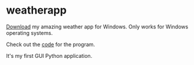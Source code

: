 # weatherapp
[Download](https://github.com/aamabile001/weatherapp/blob/main/AAWeatherApp.exe) my amazing weather app for Windows. Only works for Windows operating systems.

Check out the [code](https://github.com/aamabile001/weatherapp/blob/main/AAWeatherApp.py) for the program.

It's my first GUI Python application.

